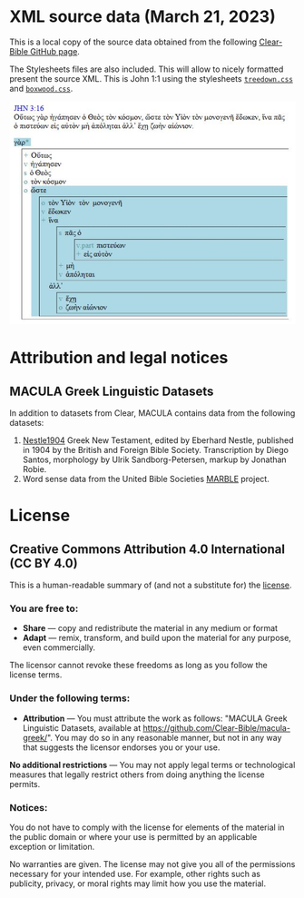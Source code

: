 # XML source data (March 21, 2023)

This is a local copy of the source data obtained from the following [Clear-Bible GitHub page](https://github.com/Clear-Bible/macula-greek/tree/main/Nestle1904/lowfat).

The Stylesheets files are also included. This will allow to nicely formatted present the source XML. This is John 1:1 using the stylesheets 
[`treedown.css`](treedown.css) and [`boxwood.css`](boxwood.css).

<img src="john3v16.jpg">

# Attribution and legal notices

## MACULA Greek Linguistic Datasets

In addition to datasets from Clear, MACULA contains data from the following datasets:

1. [Nestle1904](https://github.com/biblicalhumanities/Nestle1904) Greek New Testament, edited by Eberhard Nestle, published in 1904 by the British and Foreign Bible Society. Transcription by Diego Santos, morphology by Ulrik Sandborg-Petersen, markup by Jonathan Robie.
2. Word sense data from the United Bible Societies [MARBLE](https://semanticdictionary.org/) project.

# License

## Creative Commons Attribution 4.0 International (CC BY 4.0)

This is a human-readable summary of (and not a substitute for) the [license](http://creativecommons.org/licenses/by/4.0/).

### You are free to:

 * **Share** — copy and redistribute the material in any medium or format
 * **Adapt** — remix, transform, and build upon the material
for any purpose, even commercially.

The licensor cannot revoke these freedoms as long as you follow the license terms.

### Under the following terms:

 * **Attribution** — You must attribute the work as follows: "MACULA Greek Linguistic Datasets, available at https://github.com/Clear-Bible/macula-greek/". You may do so in any reasonable manner, but not in any way that suggests the licensor endorses you or your use.

**No additional restrictions** — You may not apply legal terms or technological measures that legally restrict others from doing anything the license permits.

### Notices:

You do not have to comply with the license for elements of the material in the public domain or where your use is permitted by an applicable exception or limitation.

No warranties are given. The license may not give you all of the permissions necessary for your intended use. For example, other rights such as publicity, privacy, or moral rights may limit how you use the material.
